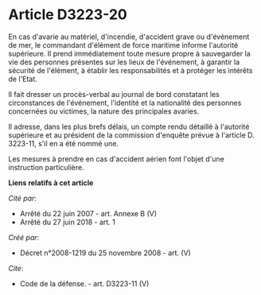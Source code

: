 # Article D3223-20

En cas d'avarie au matériel, d'incendie, d'accident grave ou d'événement de mer, le commandant d'élément de force maritime
informe l'autorité supérieure. Il prend immédiatement toute mesure propre à sauvegarder la vie des personnes présentes sur
les lieux de l'événement, à garantir la sécurité de l'élément, à établir les responsabilités et à protéger les intérêts de
l'Etat. 

Il fait dresser un procès-verbal au journal de bord constatant les circonstances de l'événement, l'identité et la nationalité
des personnes concernées ou victimes, la nature des principales avaries. 

Il adresse, dans les plus brefs délais, un compte rendu détaillé à l'autorité supérieure et au président de la commission
d'enquête prévue à l'article D. 3223-11, s'il en a été nommé une. 

Les mesures à prendre en cas d'accident aérien font l'objet d'une instruction particulière.

**Liens relatifs à cet article**

_Cité par_:

  - Arrêté du 22 juin 2007 - art. Annexe B (V)
  - Arrêté du 27 juin 2018 - art. 1

_Créé par_:

  - Décret n°2008-1219 du 25 novembre 2008 - art. (V)

_Cite_:

  - Code de la défense. - art. D3223-11 (V)
